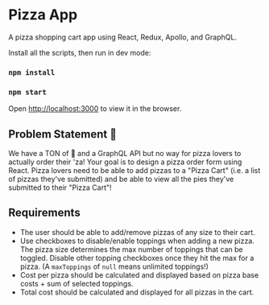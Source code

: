 # Pizza App

A pizza shopping cart app using React, Redux, Apollo, and GraphQL.

Install all the scripts, then run in dev mode:
### `npm install`

### `npm start`

Open [http://localhost:3000](http://localhost:3000) to view it in the browser.

## Problem Statement :pizza:
We have a TON of :pizza: and a GraphQL API but no way for pizza lovers to actually order their 'za! Your goal is to design a pizza order form using React. Pizza lovers need to be able to add pizzas to a "Pizza Cart" (i.e. a list of pizzas they've submitted) and be able to view all the pies they've submitted to their "Pizza Cart"!

## Requirements
- The user should be able to add/remove pizzas of any size to their cart.
- Use checkboxes to disable/enable toppings when adding a new pizza. The pizza size determines the max number of toppings that can be toggled. Disable other topping checkboxes once they hit the max for a pizza. (A `maxToppings` of `null` means unlimited toppings!)
- Cost per pizza should be calculated and displayed based on pizza base costs + sum of selected toppings.
- Total cost should be calculated and displayed for all pizzas in the cart.